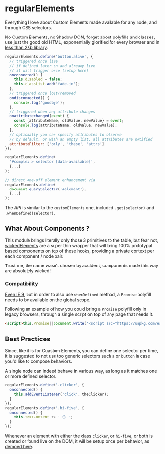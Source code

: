 # regularElements

Everything I love about Custom Elements made available for any node, and through CSS selectors.

No Custom Elements, no Shadow DOM, forget about polyfills and classes, use just the good old HTML, exponentially glorified for every browser and in [less than 2Kb library](https://unpkg.com/regular-elements).

```js
regularElements.define('button.alive', {
  // triggered once live
  // if defined later on and already live
  // it will trigger once (setup here)
  onconnected() {
    this.disabled = false;
    this.classList.add('fade-in');
  },
  // triggered once lost/removed
  ondisconnected() {
    console.log('goodbye');
  },
  // triggered when any attribute changes
  onattributechanged(event) {
    const {attributeName, oldValue, newValue} = event;
    console.log(attributeName, oldValue, newValue);
  },
  // optionally you can specify attributes to observe
  // by default, or with an empty list, all attributes are notified
  attributeFilter: ['only', 'these', 'attrs']
});

regularElements.define(
  '#complex > selector [data-available]',
  {...}
);

// direct one-off element enhancement via
regularElements.define(
  document.querySelector('#element'),
  {...}
);
```

The _API_ is similar to the `customElements` one, included `.get(selector)` and `.whenDefined(selector)`.

## What About Components ?

This module brings literally only those 3 primitives to the table, but fear not, [wickedElements](https://github.com/WebReflection/wicked-elements) are a super thin wrapper that will bring 100% prototypal based components on top of these hooks, providing a private context per each component / node pair.

Trust me, the name wasn't chosen by accident, components made this way are absolutely wicked!

### Compatibility

[Even IE 9](https://webreflection.github.io/regular-elements/test/), but in order to also use `whenDefined` method, a `Promise` polyfill needs to be available on the global scope.

Following an example of how you could bring a `Promise` polyfill only in legacy browsers, through a single script on top of any page that needs it.
```html
<script>this.Promise||document.write('<script src="https://unpkg.com/es6-promise@4.2.5/dist/es6-promise.auto.min.js"><\x2fscript>')</script>
```

## Best Practices

Since, like it is for Cuastom Elements, you can define one selector per time,
it is suggested to not use too generic selectors such `a` or `button` in case you'd like to compose behaviors.

A single node can indeed behave in various way, as long as it matches one or more defined selector.

```js
regularElements.define('.clicker', {
  onconnected() {
    this.addEventListener('click', theClicker);
  }
});
regularElements.define('.hi-five', {
  onconnected() {
    this.textContent += ' 🖐 ';
  }
});
```

Whenever an element with either the class `clicker`, or `hi-five`, or both is created or found live on the DOM, it will be setup once per behavior, as [demoed here](https://webreflection.github.io/regular-elements/test/multi.html).
